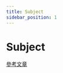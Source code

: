```yaml
---
title: Subject
sidebar_position: 1
---
```

# Subject 

[參考文章](https://limeii.github.io/2019/07/rxjs-subject/)



